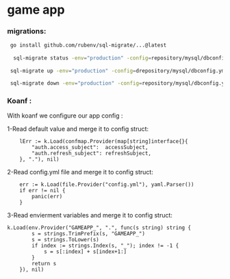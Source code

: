 # game app

### migrations:
```bash
 go install github.com/rubenv/sql-migrate/...@latest
 
  sql-migrate status -env="production" -config=repository/mysql/dbconfig.yml
 
 sql-migrate up -env="production" -config=drepository/mysql/dbconfig.yml -limit=1

 sql-migrate down -env="production" -config=repository/mysql/dbconfig.yml -limit=1
```

### Koanf :
With koanf we configure our app config :

1-Read default value and merge it to config struct:
```golang
	lErr := k.Load(confmap.Provider(map[string]interface{}{
		"auth.access_subject":  accessSubject,
		"auth.refresh_subject": refreshSubject,
	}, "."), nil)
```

2-Read config.yml file and merge it to config struct:
```golang
	err := k.Load(file.Provider("config.yml"), yaml.Parser())
	if err != nil {
		panic(err)
	}
```

3-Read envierment variables and merge it to config struct:

```golang
k.Load(env.Provider("GAMEAPP_", ".", func(s string) string {
		s = strings.TrimPrefix(s, "GAMEAPP_")
		s = strings.ToLower(s)
		if index := strings.Index(s, "_"); index != -1 {
			s = s[:index] + s[index+1:]
		}
		return s
	}), nil)
```
